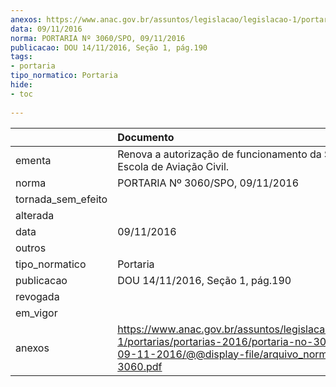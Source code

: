 ```yaml
---
anexos: https://www.anac.gov.br/assuntos/legislacao/legislacao-1/portarias/portarias-2016/portaria-no-3060-spo-09-11-2016/@@display-file/arquivo_norma/PA2016-3060.pdf
data: 09/11/2016
norma: PORTARIA Nº 3060/SPO, 09/11/2016
publicacao: DOU 14/11/2016, Seção 1, pág.190
tags:
- portaria
tipo_normatico: Portaria
hide: 
- toc 
 
---
```


|                    | Documento                                                                                                                                                      |
|:-------------------|:---------------------------------------------------------------------------------------------------------------------------------------------------------------|
| ementa             | Renova a autorização de funcionamento da SKY Clear Escola de Aviação Civil.                                                                                    |
| norma              | PORTARIA Nº 3060/SPO, 09/11/2016                                                                                                                               |
| tornada_sem_efeito |                                                                                                                                                                |
| alterada           |                                                                                                                                                                |
| data               | 09/11/2016                                                                                                                                                     |
| outros             |                                                                                                                                                                |
| tipo_normatico     | Portaria                                                                                                                                                       |
| publicacao         | DOU 14/11/2016, Seção 1, pág.190                                                                                                                               |
| revogada           |                                                                                                                                                                |
| em_vigor           |                                                                                                                                                                |
| anexos             | https://www.anac.gov.br/assuntos/legislacao/legislacao-1/portarias/portarias-2016/portaria-no-3060-spo-09-11-2016/@@display-file/arquivo_norma/PA2016-3060.pdf |